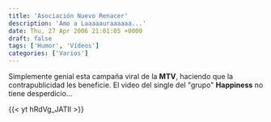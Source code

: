 ```yaml
---
title: 'Asociación Nuevo Renacer'
description: 'Amo a Laaaaauraaaaaa...'
date: Thu, 27 Apr 2006 21:01:05 +0000
draft: false
tags: ['Humor', 'Vídeos']
categories: ['Varios']
---
```


Simplemente genial esta campaña viral de la **MTV**, haciendo que la contrapublicidad les beneficie. El video del single del "grupo" **Happiness** no tiene desperdicio...

{{< yt hRdVg_JATII >}}